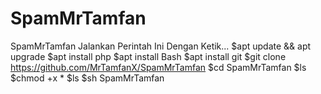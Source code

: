 # SpamMrTamfan
SpamMrTamfan
Jalankan Perintah Ini Dengan Ketik...
$apt update && apt upgrade
$apt install php
$apt install Bash
$apt install git
$git clone https://github.com/MrTamfanX/SpamMrTamfan
$cd SpamMrTamfan
$ls
$chmod +x *
$ls
$sh SpamMrTamfan
